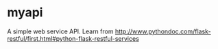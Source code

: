 # myapi
A simple web service API.
Learn from http://www.pythondoc.com/flask-restful/first.html#python-flask-restful-services
